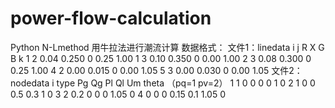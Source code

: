 # power-flow-calculation
Python N-Lmethod
用牛拉法进行潮流计算
数据格式：
文件1：linedata
i j   R    X   G   B   k
1 2 0.04 0.250 0 0.25 1.00
1 3 0.10 0.350 0 0.00 1.00
2 3 0.08 0.300 0 0.25 1.00
4 2 0.00 0.015 0 0.00 1.05
5 3 0.00 0.030 0 0.00 1.05
文件2：nodedata
i	 type	Pg	Qg	Pl	 Ql 	Um	theta       （pq=1  pv=2）
1	 1	    0	  0	  0	   0	  1	    0
2	 1	    0	  0	  0.5	 0.3	1	    0
3	 2	    0.2	0	  0	   0	  1.05	0
4  0	    0	  0	  0.15 0.1	1.05	0	
